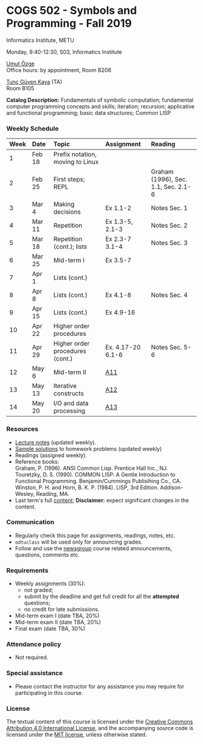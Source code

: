# COGS 502 - Symbols and Programming - Fall 2019
Informatics Institute, METU

Monday, 9:40-12:30, S03, Informatics Institute

[Umut Özge](https://umutozge.github.io)  
Office hours: by appointment, Room B208

[Tunç Güven Kaya](mailto:tuncgk@gmail.com) (TA)  
Room B105


**Catalog Description:** Fundamentals of symbolic computation; fundamental computer programming concepts and skills; iteration; recursion; applicative and functional programming; basic data structures; Common LISP


### Weekly Schedule

|Week| Date   | Topic |  Assignment | Reading
:---|:---|:---|:---|:--- 
1   | Feb 18  | Prefix notation, moving to Linux | 
2   | Feb 25 | First steps; REPL | | Graham (1996), Sec. 1.1, Sec. 2.1-6 | 
3   | Mar 4 | Making decisions | Ex 1.1-2 | Notes Sec. 1 | 
4   | Mar 11 | Repetition |Ex 1.3-5, 2.1-3  | Notes Sec. 2 |
5   | Mar 18  | Repetition (cont.); lists  | Ex 2.3-7 3.1-4 | Notes Sec. 3| 
6   | Mar 25  | Mid-term I  | Ex 3.5-7 |
7   | Apr 1 | Lists (cont.) |  |
8   | Apr 8 | Lists (cont.) | Ex 4.1-8 | Notes Sec. 4 |
9   | Apr 15 | Lists (cont.)  | Ex 4.9-16 | |
10  | Apr 22  | Higher order procedures | |
11  | Apr 29 | Higher order procedures (cont.)|Ex. 4.17-20 6.1-6 | Notes Sec. 5-6 |
12  | May 6 | Mid-term II | [A11](assignments/cogs502-assignment-11.pdf)  |
13  | May 13 | Iterative constructs | [A12](assignments/cogs502-assignment-12.pdf)  |
14  | May 20  |  I/O and data processing |[A13](assignments/cogs502-assignment-13.pdf)  |

### Resources 

* [Lecture notes](notes/cogs502-lecture-notes.pdf) (updated weekly).
* [Sample solutions](code/solutions.lisp) to homework problems (updated weekly)
* Readings (assigned weekly).
* Reference books:  
	Graham, P. (1996). ANSI Common Lisp. Prentice Hall Inc., NJ.  
	Touretzky, D. S. (1990). COMMON LISP: A Gentle Introduction to Functional Programming. Benjamin/Cummings Publisihing Co., CA.  
	Winston, P. H. and Horn, B. K. P. (1984). LISP, 3rd Edition. Addison-Wesley, Reading, MA.  
* Last term's full [content](var/symbols-and-programming-2018-Fall.zip); **Disclaimer:** expect significant changes in the content.


### Communication

* Regularly check this page for assignments, readings, notes, etc.
* `odtuclass` will be used only for announcing grades.
* Follow and use the [newsgroup](https://groups.google.com/forum/#!forum/metu-cogs-532-theoretical-linguistics) course related announcements, questions, comments etc. 

### Requirements

* Weekly assignments (30%): 
	- not graded; 
	- submit by the deadline and get full credit for all the **attempted** questions;
	- no credit for late submissions.
* Mid-term exam I (date TBA, 20%)
* Mid-term exam II (date TBA, 20%)
* Final exam (date TBA, 30%)

### Attendance policy

* Not required.

### Special assistance

* Please contact the instructor for any assistance you may require for participating in this course.

### License
The textual content of this course is licensed under the [Creative Commons Attribution 4.0 International License](https://creativecommons.org/licenses/by/4.0/), and the accompanying source code is licensed under the [MIT license](http://opensource.org/licenses/mit-license.php), unless otherwise stated.
